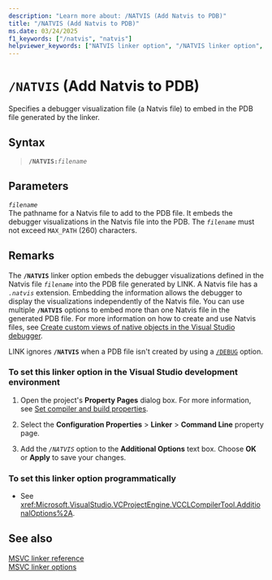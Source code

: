 ```yaml
---
description: "Learn more about: /NATVIS (Add Natvis to PDB)"
title: "/NATVIS (Add Natvis to PDB)"
ms.date: 03/24/2025
f1_keywords: ["/natvis", "natvis"]
helpviewer_keywords: ["NATVIS linker option", "/NATVIS linker option", "-NATVIS linker option", "Add Natvis file to PDB"]
---
```

# `/NATVIS` (Add Natvis to PDB)

Specifies a debugger visualization file (a Natvis file) to embed in the PDB file generated by the linker.

## Syntax

> **`/NATVIS:`***`filename`*

## Parameters

*`filename`*\
The pathname for a Natvis file to add to the PDB file. It embeds the debugger visualizations in the Natvis file into the PDB. The *`filename`* must not exceed `MAX_PATH` (260) characters.

## Remarks

The **`/NATVIS`** linker option embeds the debugger visualizations defined in the Natvis file *`filename`* into the PDB file generated by LINK. A Natvis file has a *`.natvis`* extension. Embedding the information allows the debugger to display the visualizations independently of the Natvis file. You can use multiple **`/NATVIS`** options to embed more than one Natvis file in the generated PDB file. For more information on how to create and use Natvis files, see [Create custom views of native objects in the Visual Studio debugger](/visualstudio/debugger/create-custom-views-of-native-objects).

LINK ignores **`/NATVIS`** when a PDB file isn't created by using a [`/DEBUG`](debug-generate-debug-info.md) option.

### To set this linker option in the Visual Studio development environment

1. Open the project's **Property Pages** dialog box. For more information, see [Set compiler and build properties](../working-with-project-properties.md).

1. Select the **Configuration Properties** > **Linker** > **Command Line** property page.

1. Add the *`/NATVIS`* option to the **Additional Options** text box. Choose **OK** or **Apply** to save your changes.

### To set this linker option programmatically

- See <xref:Microsoft.VisualStudio.VCProjectEngine.VCCLCompilerTool.AdditionalOptions%2A>.

## See also

[MSVC linker reference](linking.md)\
[MSVC linker options](linker-options.md)
